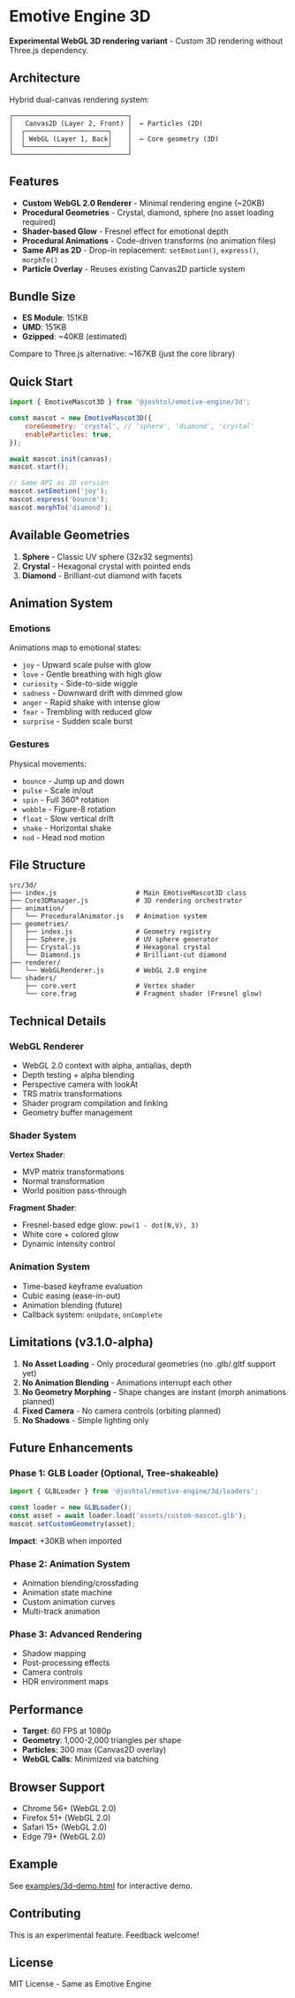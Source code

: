 # Emotive Engine 3D

**Experimental WebGL 3D rendering variant** - Custom 3D rendering without
Three.js dependency.

## Architecture

Hybrid dual-canvas rendering system:

```
┌─────────────────────────────┐
│   Canvas2D (Layer 2, Front) │  ← Particles (2D)
│  ┌─────────────────────┐    │
│  │ WebGL (Layer 1, Back│    │  ← Core geometry (3D)
│  └─────────────────────┘    │
└─────────────────────────────┘
```

## Features

- **Custom WebGL 2.0 Renderer** - Minimal rendering engine (~20KB)
- **Procedural Geometries** - Crystal, diamond, sphere (no asset loading
  required)
- **Shader-based Glow** - Fresnel effect for emotional depth
- **Procedural Animations** - Code-driven transforms (no animation files)
- **Same API as 2D** - Drop-in replacement: `setEmotion()`, `express()`,
  `morphTo()`
- **Particle Overlay** - Reuses existing Canvas2D particle system

## Bundle Size

- **ES Module**: 151KB
- **UMD**: 151KB
- **Gzipped**: ~40KB (estimated)

Compare to Three.js alternative: ~167KB (just the core library)

## Quick Start

```javascript
import { EmotiveMascot3D } from '@joshtol/emotive-engine/3d';

const mascot = new EmotiveMascot3D({
    coreGeometry: 'crystal', // 'sphere', 'diamond', 'crystal'
    enableParticles: true,
});

await mascot.init(canvas);
mascot.start();

// Same API as 2D version
mascot.setEmotion('joy');
mascot.express('bounce');
mascot.morphTo('diamond');
```

## Available Geometries

1. **Sphere** - Classic UV sphere (32x32 segments)
2. **Crystal** - Hexagonal crystal with pointed ends
3. **Diamond** - Brilliant-cut diamond with facets

## Animation System

### Emotions

Animations map to emotional states:

- `joy` - Upward scale pulse with glow
- `love` - Gentle breathing with high glow
- `curiosity` - Side-to-side wiggle
- `sadness` - Downward drift with dimmed glow
- `anger` - Rapid shake with intense glow
- `fear` - Trembling with reduced glow
- `surprise` - Sudden scale burst

### Gestures

Physical movements:

- `bounce` - Jump up and down
- `pulse` - Scale in/out
- `spin` - Full 360° rotation
- `wobble` - Figure-8 rotation
- `float` - Slow vertical drift
- `shake` - Horizontal shake
- `nod` - Head nod motion

## File Structure

```
src/3d/
├── index.js                    # Main EmotiveMascot3D class
├── Core3DManager.js            # 3D rendering orchestrator
├── animation/
│   └── ProceduralAnimator.js   # Animation system
├── geometries/
│   ├── index.js                # Geometry registry
│   ├── Sphere.js               # UV sphere generator
│   ├── Crystal.js              # Hexagonal crystal
│   └── Diamond.js              # Brilliant-cut diamond
├── renderer/
│   └── WebGLRenderer.js        # WebGL 2.0 engine
└── shaders/
    ├── core.vert               # Vertex shader
    └── core.frag               # Fragment shader (Fresnel glow)
```

## Technical Details

### WebGL Renderer

- WebGL 2.0 context with alpha, antialias, depth
- Depth testing + alpha blending
- Perspective camera with lookAt
- TRS matrix transformations
- Shader program compilation and linking
- Geometry buffer management

### Shader System

**Vertex Shader**:

- MVP matrix transformations
- Normal transformation
- World position pass-through

**Fragment Shader**:

- Fresnel-based edge glow: `pow(1 - dot(N,V), 3)`
- White core + colored glow
- Dynamic intensity control

### Animation System

- Time-based keyframe evaluation
- Cubic easing (ease-in-out)
- Animation blending (future)
- Callback system: `onUpdate`, `onComplete`

## Limitations (v3.1.0-alpha)

1. **No Asset Loading** - Only procedural geometries (no .glb/.gltf support yet)
2. **No Animation Blending** - Animations interrupt each other
3. **No Geometry Morphing** - Shape changes are instant (morph animations
   planned)
4. **Fixed Camera** - No camera controls (orbiting planned)
5. **No Shadows** - Simple lighting only

## Future Enhancements

### Phase 1: GLB Loader (Optional, Tree-shakeable)

```javascript
import { GLBLoader } from '@joshtol/emotive-engine/3d/loaders';

const loader = new GLBLoader();
const asset = await loader.load('assets/custom-mascot.glb');
mascot.setCustomGeometry(asset);
```

**Impact**: +30KB when imported

### Phase 2: Animation System

- Animation blending/crossfading
- Animation state machine
- Custom animation curves
- Multi-track animation

### Phase 3: Advanced Rendering

- Shadow mapping
- Post-processing effects
- Camera controls
- HDR environment maps

## Performance

- **Target**: 60 FPS at 1080p
- **Geometry**: 1,000-2,000 triangles per shape
- **Particles**: 300 max (Canvas2D overlay)
- **WebGL Calls**: Minimized via batching

## Browser Support

- Chrome 56+ (WebGL 2.0)
- Firefox 51+ (WebGL 2.0)
- Safari 15+ (WebGL 2.0)
- Edge 79+ (WebGL 2.0)

## Example

See [examples/3d-demo.html](../../examples/3d-demo.html) for interactive demo.

## Contributing

This is an experimental feature. Feedback welcome!

## License

MIT License - Same as Emotive Engine
